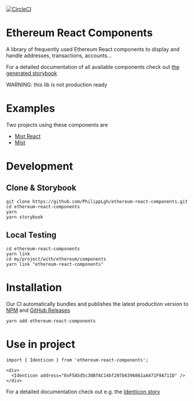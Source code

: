 [![CircleCI](https://circleci.com/gh/PhilippLgh/ethereum-react-components.svg?style=shield)](https://circleci.com/gh/PhilippLgh/ethereum-react-components)

# Ethereum React Components

A library of frequently used Ethereum React components to display and handle addresses, transactions, accounts...

For a detailed documentation of all available components check out [the generated storybook](https://philipplgh.github.io/ethereum-react-components)

WARNING: this lib is not production ready

# Examples

Two projects using these components are

- [Mist React](https://github.com/ethereum/mist-ui-react)
- [Mist](https://github.com/ethereum/mist)

# Development

## Clone & Storybook

```
git clone https://github.com/PhilippLgh/ethereum-react-components.git
cd ethereum-react-components
yarn
yarn storybook
```

## Local Testing

```
cd ethereum-react-components
yarn link
cd my/project/with/ethereum/components
yarn link "ethereum-react-components"
```

# Installation

Our CI automatically bundles and publishes the latest production version to [NPM](https://www.npmjs.com/package/ethereum-react-components) and
[GitHub Releases](https://github.com/PhilippLgh/ethereum-react-components/releases)

```
yarn add ethereum-react-components
```

# Use in project

```
import { Identicon } from 'ethereum-react-components';

<div>
  <Identicon address="0xF5A5d5c30BfAC14bf207b6396861aA471F9A711D" />
</div>
```

For a detailed documentation check out e.g. the [Identicon story](https://philipplgh.github.io/ethereum-react-components?selectedKind=Widgets%2FIdenticon)
